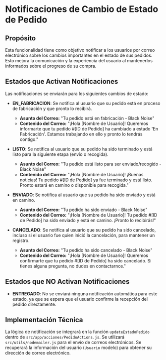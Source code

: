 # Notificaciones de Cambio de Estado de Pedido

## Propósito
Esta funcionalidad tiene como objetivo notificar a los usuarios por correo electrónico sobre los cambios importantes en el estado de sus pedidos. Esto mejora la comunicación y la experiencia del usuario al mantenerlos informados sobre el progreso de su compra.

## Estados que Activan Notificaciones

Las notificaciones se enviarán para los siguientes cambios de estado:

*   **EN_FABRICACION**: Se notifica al usuario que su pedido está en proceso de fabricación y que pronto lo recibirá.
    *   **Asunto del Correo:** "Tu pedido está en fabricación - Black Noise"
    *   **Contenido del Correo:** "¡Hola [Nombre de Usuario]! Queremos informarte que tu pedido #[ID de Pedido] ha cambiado a estado 'En Fabricación'. Estamos trabajando en ello y pronto lo tendrás contigo."

*   **LISTO**: Se notifica al usuario que su pedido ha sido terminado y está listo para la siguiente etapa (envío o recogida).
    *   **Asunto del Correo:** "Tu pedido está listo para ser enviado/recogido - Black Noise"
    *   **Contenido del Correo:** "¡Hola [Nombre de Usuario]! ¡Buenas noticias! Tu pedido #[ID de Pedido] ya fue terminado y está listo. Pronto estará en camino o disponible para recogida."

*   **ENVIADO**: Se notifica al usuario que su pedido ha sido enviado y está en camino.
    *   **Asunto del Correo:** "Tu pedido ha sido enviado - Black Noise"
    *   **Contenido del Correo:** "¡Hola [Nombre de Usuario]! Tu pedido #[ID de Pedido] ha sido enviado y está en camino. ¡Pronto lo recibirás!"

*   **CANCELADO**: Se notifica al usuario que su pedido ha sido cancelado, incluso si el usuario fue quien inició la cancelación, para mantener un registro.
    *   **Asunto del Correo:** "Tu pedido ha sido cancelado - Black Noise"
    *   **Contenido del Correo:** "¡Hola [Nombre de Usuario]! Queremos confirmarte que tu pedido #[ID de Pedido] ha sido cancelado. Si tienes alguna pregunta, no dudes en contactarnos."

## Estados que NO Activan Notificaciones

*   **ENTREGADO**: No se enviará ninguna notificación automática para este estado, ya que se espera que el usuario confirme la recepción del pedido directamente.

## Implementación Técnica

La lógica de notificación se integrará en la función `updateEstadoPedido` dentro de `src/app/acciones/PedidoActions.js`. Se utilizará `src/utils/nodemailer.js` para el envío de correos electrónicos. Se recuperará la información del usuario (`Usuario` modelo) para obtener su dirección de correo electrónico.
